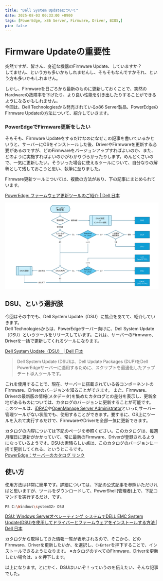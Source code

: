 ```yaml
---
title: "Dell System Updateについて"
date: 2025-08-03 00:33:00 +0900
tags: [PowerEdge, x86 Server, Firmware, Driver, BIOS,]
pin: false
---
```


# Firmware Updateの重要性
突然ですが、皆さん、身近な機器のFirmware Update、していますか？\
してません、という方も多いかもしれませんし、そもそもなんですかそれ、という方も多いかもしれません。

しかし、Firmwareを日ごろから最新のものに更新しておくことで、突然のHardwareの故障率を下げたり、より良い性能を引き出したりすることができるようになるかもしれません。\
今回は、Dell Technologiesから発売されているx86 Server製品、PowerEdgeのFirmware Updateの方法について、紹介していきます。

### PowerEdgeでFirmware更新をしたい
そもそも、Firmware Updateをするだけなのになぜこの記事を書いているかというと、サーバーにOSをインストールした後、DriverやFirmwareを更新する必要があるのですが、どのFirmwareをバージョンアップすればよいのか、また、どのように実施すればよいのかがわかりづらかったりします。めんどくさいので、一気に更新したい。そういった場合に使えるツールについて、自分なりの解釈として残しておこうと思い、執筆に至りました。

Firmware更新ツールについては、複数の方法があり、下の記事にまとめられています。

[PowerEdge: ファームウェア更新ツールのご紹介 | Dell 日本](https://www.dell.com/support/kbdoc/ja-jp/000240818/)


![推奨ツール確認フローチャート](assets/images/ka06P0000009DzdQAE.png)

## DSU、という選択肢
今回はその中でも、Dell System Update（DSU）に焦点をあてて、紹介していきます。\
Dell Technologiesからは、PowerEdgeサーバー向けに、Dell System Update（DSU）というツールをリリースしています。これは、サーバーのFirmware、Driverを一括で更新してくれるツールになります。

[Dell System Update（DSU） | Dell 日本](https://www.dell.com/support/kbdoc/ja-jp/000130590/)
>Dell System Update (DSU)は、Dell Update Packages (DUP)をDell PowerEdgeサーバーに適用するために、スクリプトを最適化したアップデート導入ツールです。

これを使用することで、現在、サーバーに搭載されている各コンポーネントのFirmware、Driverのバージョンを知ることができます。
また、Firmware、Driverの最新版の情報(メタデータ)を集めたカタログとの差分を表示し、更新余地があるものについては、カタログのバージョンに更新することが可能です。\
このツールは、[iDRAC](https://www.dell.com/ja-jp/lp/dt/open-manage-idrac)や[OpenManage Server Administrator](https://www.dell.com/support/kbdoc/ja-jp/000132087/)といったサーバー管理ツールがない状態でも、使用することができます。要するに、OS上にツールを入れて実行するだけで、FirmwareやDriverを全部一気に更新できます。

カタログの内容については下記のページを参照ください。このカタログは、毎週月曜日に更新がかかっていて、常に最新のFirmware、Driverが登録されるようになっているようです。DSUの素晴らしい点は、このカタログのバージョンに一括で更新してくれる、というところです。\
[PowerEdge：サーバーのカタログ リンク](https://www.dell.com/support/kbdoc/ja-jp/000132986/)


## 使い方

使用方法は非常に簡単です。詳細については、下記の公式記事を参照いただければと思いますが、ツールをダウンロードして、PowerShell(管理者)上で、下記コマンドを実行するだけ、です。

```bash
PS C:\Windows\system32> DSU
```

[DSU: Windows Serverオペレーティング システムでDELL EMC System Update(DSU)を使用してドライバーとファームウェアをインストールする方法 | Dell 日本](https://www.dell.com/support/kbdoc/ja-jp/000116751/)

カタログから取得してきた情報一覧が表示されるので、そこから、どのFirmware、Driverを更新したいか、を選択し、`C+Enter`を押下することで、インストールできるようになります。
※カタログのすべてのFirmware、Driverを更新したい場合は、`a` を押下します。

以上になります。とにかく、DSUはいいぞ！っていうのを伝えたい、そんな記事でした。